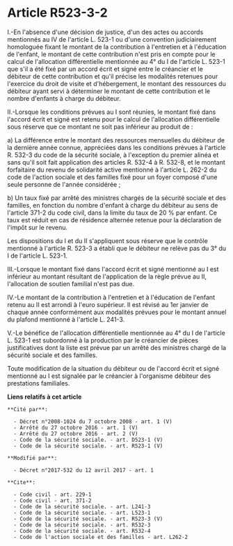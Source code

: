# Article R523-3-2

I.-En l'absence d'une décision de justice, d'un des actes ou accords mentionnés au IV de l'article L. 523-1 ou d'une
convention judiciairement homologuée fixant le montant de la contribution à l'entretien et à l'éducation de l'enfant, le
montant de cette contribution n'est pris en compte pour le calcul de l'allocation différentielle mentionnée au 4° du I de
l'article L. 523-1 que s'il a été fixé par un accord écrit et signé entre le créancier et le débiteur de cette contribution
et qu'il précise les modalités retenues pour l'exercice du droit de visite et d'hébergement, le montant des ressources du
débiteur ayant servi à déterminer le montant de cette contribution et le nombre d'enfants à charge du débiteur.

II.-Lorsque les conditions prévues au I sont réunies, le montant fixé dans l'accord écrit et signé est retenu pour le calcul
de l'allocation différentielle sous réserve que ce montant ne soit pas inférieur au produit de :

a) La différence entre le montant des ressources mensuelles du débiteur de la dernière année connue, appréciées dans les
conditions prévues à l'article R. 532-3 du code de la sécurité sociale, à l'exception du premier alinéa et sans qu'il soit
fait application des articles R. 532-4 à R. 532-8, et le montant forfaitaire du revenu de solidarité active mentionné à
l'article L. 262-2 du code de l'action sociale et des familles fixé pour un foyer composé d'une seule personne de l'année
considérée ;

b) Un taux fixé par arrêté des ministres chargés de la sécurité sociale et des familles, en fonction du nombre d'enfant à
charge du débiteur au sens de l'article 371-2 du code civil, dans la limite du taux de 20 % par enfant. Ce taux est réduit en
cas de résidence alternée retenue pour la déclaration de l'impôt sur le revenu.

Les dispositions du I et du II s'appliquent sous réserve que le contrôle mentionné à l'article R. 523-3 a établi que le
débiteur ne relève pas du 3° du I de l'article L. 523-1.

III.-Lorsque le montant fixé dans l'accord écrit et signé mentionné au I est inférieur au montant résultant de l'application
de la règle prévue au II, l'allocation de soutien familial n'est pas due.

IV.-Le montant de la contribution à l'entretien et à l'éducation de l'enfant retenu au II est arrondi à l'euro supérieur. Il
est révisé au 1er janvier de chaque année conformément aux modalités prévues pour le montant annuel du plafond mentionné à
l'article L. 241-3.

V.-Le bénéfice de l'allocation différentielle mentionnée au 4° du I de l'article L. 523-1 est subordonné à la production par
le créancier de pièces justificatives dont la liste est prévue par un arrêté des ministres chargé de la sécurité sociale et
des familles.

Toute modification de la situation du débiteur ou de l'accord écrit et signé mentionné au I est signalée par le créancier à
l'organisme débiteur des prestations familiales.

**Liens relatifs à cet article**

	**Cité par**:

	  - Décret n°2008-1024 du 7 octobre 2008 - art. 1 (V)
	  - Arrêté du 27 octobre 2016 - art. 1 (V)
	  - Arrêté du 27 octobre 2016 - art. 2 (V)
	  - Code de la sécurité sociale. - art. D523-1 (V)
	  - Code de la sécurité sociale. - art. R523-1 (V)

	**Modifié par**:

	  - Décret n°2017-532 du 12 avril 2017 - art. 1

	**Cite**:

	  - Code civil - art. 229-1
	  - Code civil - art. 371-2
	  - Code de la sécurité sociale. - art. L241-3
	  - Code de la sécurité sociale. - art. L523-1
	  - Code de la sécurité sociale. - art. R523-3 (V)
	  - Code de la sécurité sociale. - art. R532-3
	  - Code de la sécurité sociale. - art. R532-4
	  - Code de l'action sociale et des familles - art. L262-2
